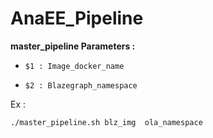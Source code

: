 # AnaEE_Pipeline

 **master_pipeline Parameters :**
 
-     $1 : Image_docker_name
     
-     $2 : Blazegraph_namespace

Ex :

    ./master_pipeline.sh blz_img  ola_namespace
     
     
